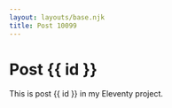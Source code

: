 ```yaml
---
layout: layouts/base.njk
title: Post 10099
---
```


# Post {{ id }}

This is post {{ id }} in my Eleventy project.
